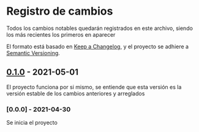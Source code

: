 # Registro de cambios

Todos los cambios notables quedarán registrados en este archivo, siendo los más recientes los primeros en aparecer

El formato está basado en [Keep a Changelog](https://keepachangelog.com/en/1.0.0/),
y el proyecto se adhiere a [Semantic Versioning](https://semver.org/spec/v2.0.0.html).

## [0.1.0](https://github.com/jofaval/lector-trello/releases/tag/v.0.1.0) - 2021-05-01
El proyecto funciona por si mismo, se entiende que esta versión es la versión estable de los cambios anteriores y arreglados

### [0.0.0] - 2021-04-30
Se inicia el proyecto
